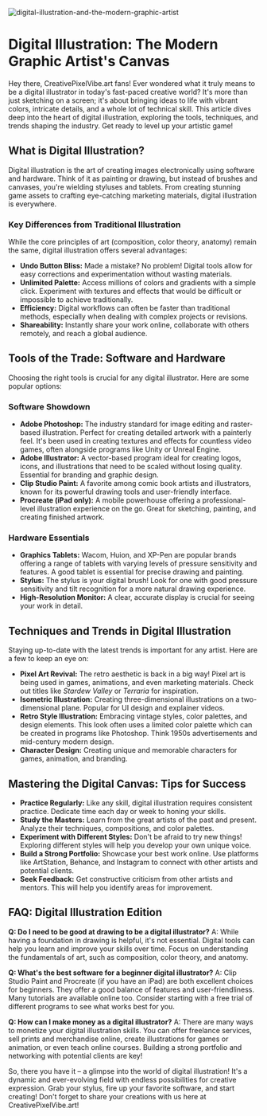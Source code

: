 ![digital-illustration-and-the-modern-graphic-artist](https://images.pexels.com/photos/4348404/pexels-photo-4348404.jpeg?auto=compress&cs=tinysrgb&fit=crop&h=627&w=1200)

# Digital Illustration: The Modern Graphic Artist's Canvas

Hey there, CreativePixelVibe.art fans! Ever wondered what it truly means to be a digital illustrator in today's fast-paced creative world? It's more than just sketching on a screen; it's about bringing ideas to life with vibrant colors, intricate details, and a whole lot of technical skill. This article dives deep into the heart of digital illustration, exploring the tools, techniques, and trends shaping the industry. Get ready to level up your artistic game!

## What is Digital Illustration?

Digital illustration is the art of creating images electronically using software and hardware. Think of it as painting or drawing, but instead of brushes and canvases, you're wielding styluses and tablets. From creating stunning game assets to crafting eye-catching marketing materials, digital illustration is everywhere.

### Key Differences from Traditional Illustration

While the core principles of art (composition, color theory, anatomy) remain the same, digital illustration offers several advantages:

*   **Undo Button Bliss:** Made a mistake? No problem! Digital tools allow for easy corrections and experimentation without wasting materials.
*   **Unlimited Palette:** Access millions of colors and gradients with a simple click. Experiment with textures and effects that would be difficult or impossible to achieve traditionally.
*   **Efficiency:** Digital workflows can often be faster than traditional methods, especially when dealing with complex projects or revisions.
*   **Shareability:** Instantly share your work online, collaborate with others remotely, and reach a global audience.

## Tools of the Trade: Software and Hardware

Choosing the right tools is crucial for any digital illustrator. Here are some popular options:

### Software Showdown

*   **Adobe Photoshop:** The industry standard for image editing and raster-based illustration. Perfect for creating detailed artwork with a painterly feel.  It's been used in creating textures and effects for countless video games, often alongside programs like Unity or Unreal Engine.
*   **Adobe Illustrator:** A vector-based program ideal for creating logos, icons, and illustrations that need to be scaled without losing quality. Essential for branding and graphic design.
*   **Clip Studio Paint:** A favorite among comic book artists and illustrators, known for its powerful drawing tools and user-friendly interface.
*   **Procreate (iPad only):** A mobile powerhouse offering a professional-level illustration experience on the go. Great for sketching, painting, and creating finished artwork.

### Hardware Essentials

*   **Graphics Tablets:** Wacom, Huion, and XP-Pen are popular brands offering a range of tablets with varying levels of pressure sensitivity and features. A good tablet is essential for precise drawing and painting.
*   **Stylus:** The stylus is your digital brush! Look for one with good pressure sensitivity and tilt recognition for a more natural drawing experience.
*   **High-Resolution Monitor:** A clear, accurate display is crucial for seeing your work in detail.

## Techniques and Trends in Digital Illustration

Staying up-to-date with the latest trends is important for any artist. Here are a few to keep an eye on:

*   **Pixel Art Revival:** The retro aesthetic is back in a big way! Pixel art is being used in games, animations, and even marketing materials. Check out titles like *Stardew Valley* or *Terraria* for inspiration.
*   **Isometric Illustration:** Creating three-dimensional illustrations on a two-dimensional plane. Popular for UI design and explainer videos.
*   **Retro Style Illustration:** Embracing vintage styles, color palettes, and design elements. This look often uses a limited color palette which can be created in programs like Photoshop. Think 1950s advertisements and mid-century modern design.
*   **Character Design:** Creating unique and memorable characters for games, animation, and branding.

## Mastering the Digital Canvas: Tips for Success

*   **Practice Regularly:** Like any skill, digital illustration requires consistent practice. Dedicate time each day or week to honing your skills.
*   **Study the Masters:** Learn from the great artists of the past and present. Analyze their techniques, compositions, and color palettes.
*   **Experiment with Different Styles:** Don't be afraid to try new things! Exploring different styles will help you develop your own unique voice.
*   **Build a Strong Portfolio:** Showcase your best work online. Use platforms like ArtStation, Behance, and Instagram to connect with other artists and potential clients.
*   **Seek Feedback:** Get constructive criticism from other artists and mentors. This will help you identify areas for improvement.

## FAQ: Digital Illustration Edition

**Q: Do I need to be good at drawing to be a digital illustrator?**
A: While having a foundation in drawing is helpful, it's not essential. Digital tools can help you learn and improve your skills over time. Focus on understanding the fundamentals of art, such as composition, color theory, and anatomy.

**Q: What's the best software for a beginner digital illustrator?**
A: Clip Studio Paint and Procreate (if you have an iPad) are both excellent choices for beginners. They offer a good balance of features and user-friendliness. Many tutorials are available online too. Consider starting with a free trial of different programs to see what works best for you.

**Q: How can I make money as a digital illustrator?**
A: There are many ways to monetize your digital illustration skills. You can offer freelance services, sell prints and merchandise online, create illustrations for games or animation, or even teach online courses. Building a strong portfolio and networking with potential clients are key!

So, there you have it – a glimpse into the world of digital illustration! It's a dynamic and ever-evolving field with endless possibilities for creative expression.  Grab your stylus, fire up your favorite software, and start creating!  Don't forget to share your creations with us here at CreativePixelVibe.art!
